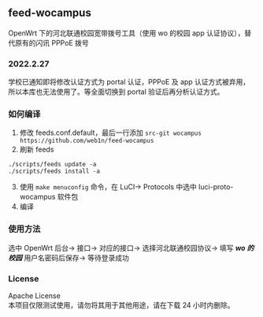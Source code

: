 ## feed-wocampus
OpenWrt 下的河北联通校园宽带拨号工具（使用 wo 的校园 app 认证协议），替代原有的闪讯 PPPoE 拨号

### 2022.2.27
学校已通知即将修改认证方式为 portal 认证，PPPoE 及 app 认证方式被弃用，所以本库也无法使用了。等全面切换到 portal 验证后再分析认证方式。

### 如何编译
1. 修改 feeds.conf.default，最后一行添加 ```src-git wocampus https://github.com/web1n/feed-wocampus```
2. 刷新 feeds
```
./scripts/feeds update -a
./scripts/feeds install -a
```
3. 使用 ```make menuconfig``` 命令，在 LuCI-> Protocols 中选中 luci-proto-wocampus 软件包
4. 编译

### 使用方法
选中 OpenWrt 后台-> 接口-> 对应的接口-> 选择河北联通校园协议-> 填写 ***wo 的校园*** 用户名密码后保存-> 等待登录成功

### License
Apache License  
本项目仅限测试使用，请勿将其用于其他用途，请在下载 24 小时内删除。
